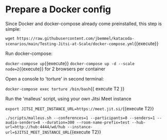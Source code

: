 # Prepare a Docker config

Since Docker and docker-compose already come preinstalled, this step is simple:

`wget https://raw.githubusercontent.com/jbemmel/katacoda-scenarios/main/Testing-Jitsi-at-Scale/docker-compose.yml`{{execute}}

Run docker-compose:

`docker-compose up`{{execute}}
`docker-compose up -d --scale node=2`{{execute}} for 2 browsers per container

Open a console to 'torture' in second terminal:

`docker-compose exec torture /bin/bash`{{ execute T2 }}

Run the 'malleus' script, using your own Jitsi Meet instance

`export JITSI_MEET_INSTANCE_URL=https://meet.jit.si/`{{execute T2}}

`./scripts/malleus.sh --conferences=1 --participants=8 --senders=1 --audio-senders=8 --duration=300 --room-name-prefix=test --hub-url=http://hub:4444/wd/hub --instance-url=$JITSI_MEET_INSTANCE_URL`{{execute T2}}
